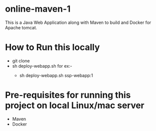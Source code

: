 # online-maven-1
This is a Java Web Application along with Maven to build and Docker for Apache tomcat.

# How to Run this locally
- git clone <guthub repo>
- sh deploy-webapp.sh <docker image name>
for ex:- 
  - sh deploy-webapp.sh ssp-webapp:1
  
# Pre-requisites for running this project on local Linux/mac server
- Maven
- Docker

  

